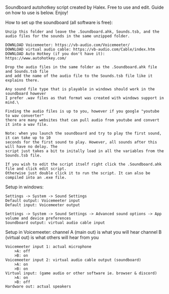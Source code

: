 Soundboard autohotkey script created by Halex. Free to use and edit. Guide on how to use is below. Enjoy!

How to set up the soundboard (all software is free):

	Unzip this folder and leave the .Soundboard.ahk, Sounds.tsb, and the audio files for the sounds in the same unzipped folder.

	DOWNLOAD Voicemeeter: https://vb-audio.com/Voicemeeter/
	DOWNLOAD virtual audio cable: https://vb-audio.com/Cable/index.htm
	DOWNLOAD Auto Hotkey (if you don't have it): https://www.autohotkey.com/

	Drop the audio files in the same folder as the .Soundboard.ahk file and Sounds.tsb file
	and add the name of the audio file to the Sounds.tsb file like it explains there.

	Any sound file type that is playable in windows should work in the soundboard however 
	I prefer .wav files as that format was created with windows support in mind.\

	Finding the audio files is up to you, however if you google "youtube to wav converter"
	there are many websites that can pull audio from youtube and convert it into a wav file.

	Note: when you launch the soundboard and try to play the first sound, it can take up to 10
	seconds for the first sound to play. However, all sounds after this will have no delay. The 
	script just takes a bit to initally load in all the variables from the Sounds.tsb file.

	If you wish to edit the script itself right click the .Soundboard.ahk file and click edit script.
	Otherwise just double click it to run the script. It can also be compiled into an .exe file.

Setup in windows:

	Settings -> System -> Sound Settings 
	Default output: Voicemeeter input
	Default input: Voicemeeter output

	Settings -> System -> Sound Settings -> Advanced sound options -> App volume and device preferences
	Soundboard output: virtual audio cable input

Setup in Voicemeeter:
		channel A (main out) is what you will hear
		channel B (virtual out) is what others will hear from you

	Voicemeeter input 1: actual microphone
		>A: off
		>B: on
	Voicemeeter input 2: virtual audio cable output (soundboard)
		>A: on
		>B: on
	Virtual input: (game audio or other software ie. browser & discord)
		>A: on
		>B: off
	Hardware out: actual speakers

